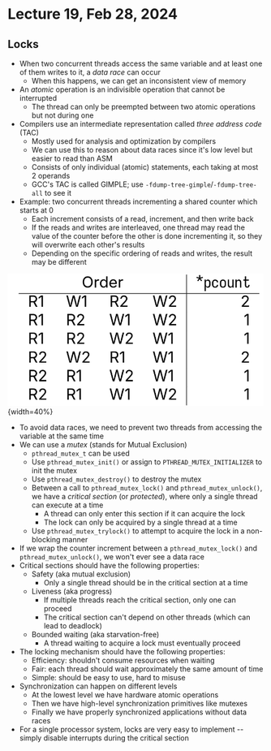 # Lecture 19, Feb 28, 2024

## Locks

* When two concurrent threads access the same variable and at least one of them writes to it, a *data race* can occur
	* When this happens, we can get an inconsistent view of memory
* An *atomic* operation is an indivisible operation that cannot be interrupted
	* The thread can only be preempted between two atomic operations but not during one
* Compilers use an intermediate representation called *three address code* (TAC)
	* Mostly used for analysis and optimization by compilers
	* We can use this to reason about data races since it's low level but easier to read than ASM
	* Consists of only individual (atomic) statements, each taking at most 2 operands
	* GCC's TAC is called GIMPLE; use `-fdump-tree-gimple`/`-fdump-tree-all` to see it
* Example: two concurrent threads incrementing a shared counter which starts at 0
	* Each increment consists of a read, increment, and then write back
	* If the reads and writes are interleaved, one thread may read the value of the counter before the other is done incrementing it, so they will overwrite each other's results
	* Depending on the specific ordering of reads and writes, the result may be different

![All possible orderings and results of two concurrent threads incrementing a counter, starting at 0.](./imgs/lec19_1.png){width=40%}

* To avoid data races, we need to prevent two threads from accessing the variable at the same time
* We can use a *mutex* (stands for Mutual Exclusion)
	* `pthread_mutex_t` can be used
	* Use `pthread_mutex_init()` or assign to `PTHREAD_MUTEX_INITIALIZER` to init the mutex
	* Use `pthread_mutex_destroy()` to destroy the mutex
	* Between a call to `pthread_mutex_lock()` and `pthread_mutex_unlock()`, we have a *critical section* (or *protected*), where only a single thread can execute at a time
		* A thread can only enter this section if it can acquire the lock
		* The lock can only be acquired by a single thread at a time
	* Use `pthread_mutex_trylock()` to attempt to acquire the lock in a non-blocking manner
* If we wrap the counter increment between a `pthread_mutex_lock()` and `pthread_mutex_unlock()`, we won't ever see a data race
* Critical sections should have the following properties:
	* Safety (aka mutual exclusion)
		* Only a single thread should be in the critical section at a time
	* Liveness (aka progress)
		* If multiple threads reach the critical section, only one can proceed
		* The critical section can't depend on other threads (which can lead to deadlock)
	* Bounded waiting (aka starvation-free)
		* A thread waiting to acquire a lock must eventually proceed
* The locking mechanism should have the following properties:
	* Efficiency: shouldn't consume resources when waiting
	* Fair: each thread should wait approximately the same amount of time
	* Simple: should be easy to use, hard to misuse
* Synchronization can happen on different levels
	* At the lowest level we have hardware atomic operations
	* Then we have high-level synchronization primitives like mutexes
	* Finally we have properly synchronized applications without data races
* For a single processor system, locks are very easy to implement -- simply disable interrupts during the critical section

